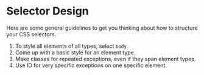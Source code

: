 # Selector Design
Here are some general guidelines to get you thinking about how to structure your CSS selectors.

1. To style all elements of all types, select `body`.
1. Come up with a basic style for an element type.
1. Make classes for repeated exceptions, even if they span element types.
1. Use ID for very specific exceptions on one specific element.
